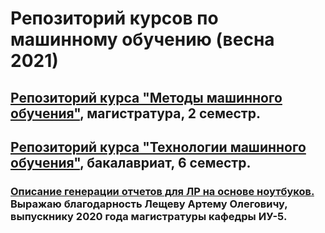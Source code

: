 # Репозиторий курсов по машинному обучению (весна 2021)

## [Репозиторий курса "Методы машинного обучения"](https://github.com/ugapanyuk/ml_course_2021/wiki/COURSE_MMO), магистратура, 2 семестр.

## [Репозиторий курса "Технологии машинного обучения"](https://github.com/ugapanyuk/ml_course_2021/wiki/COURSE_TMO), бакалавриат, 6 семестр.

### [Описание генерации отчетов для ЛР на основе ноутбуков.](https://github.com/matshch/iu5_ml_course) Выражаю благодарность Лещеву Артему Олеговичу, выпускнику 2020 года  магистратуры кафедры ИУ-5.
